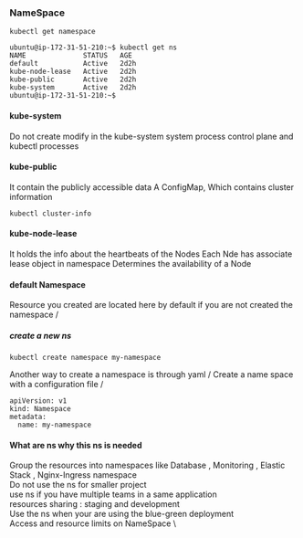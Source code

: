 ### NameSpace 
```
kubectl get namespace
```


```
ubuntu@ip-172-31-51-210:~$ kubectl get ns
NAME              STATUS   AGE
default           Active   2d2h
kube-node-lease   Active   2d2h
kube-public       Active   2d2h
kube-system       Active   2d2h
ubuntu@ip-172-31-51-210:~$
```

#### kube-system  
Do not create modify in the kube-system
system process
control plane and kubectl processes

#### kube-public 
It contain the publicly accessible data
A ConfigMap, Which contains cluster information 
```
kubectl cluster-info
```

#### kube-node-lease
It holds the info about the heartbeats of the Nodes
Each Nde has associate lease object in namespace
Determines the availability of a Node

####  default Namespace
Resource you created are located here by default if you are not created the namespace /

##### create a new ns
```
kubectl create namespace my-namespace
```

Another way to create a namespace is through yaml / 
Create a name space with a configuration file /
```
apiVersion: v1
kind: Namespace
metadata:
  name: my-namespace
```

#### What are ns why this ns is needed
Group the resources into namespaces like Database , Monitoring , Elastic Stack , Nginx-Ingress  namespace \
Do not use the ns for smaller project \
use ns if you have multiple teams in a same application \
resources sharing : staging and development \
Use the ns when your are using the blue-green deployment \
Access and resource limits on NameSpace \



